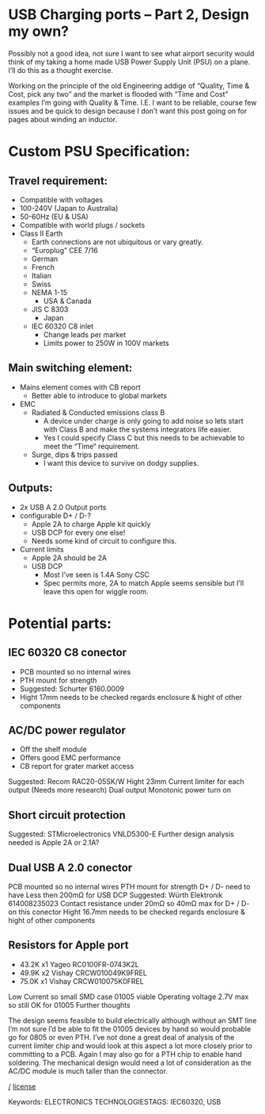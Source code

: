 USB Charging ports – Part 2, Design my own?
===

Possibly not a good idea, not sure I want to see what airport security would think of my taking a home made USB Power Supply Unit (PSU) on a plane. I’ll do this as a thought exercise.

Working on the principle of the old Engineering addige of “Quality, Time & Cost, pick any two” and the market is flooded with “Time and Cost” examples I’m going with Quality & Time. I.E. I want to be reliable, course few issues and be quick to design because I don’t want this post going on for pages about winding an inductor.

# Custom PSU Specification:

## Travel requirement:
* Compatible with voltages
* 100-240V (Japan to Australia)
* 50-60Hz (EU & USA)
* Compatible with world plugs / sockets
* Class II Earth
  * Earth connections are not ubiquitous or vary greatly.
  * “Europlug” CEE 7/16
  * German
  * French
  * Italian
  * Swiss
  * NEMA 1-15
    * USA & Canada
  * JIS C 8303
    * Japan
  * IEC 60320 C8 inlet
    * Change leads per market
    * Limits power to 250W in 100V markets

## Main switching element:
* Mains element comes with CB report
  * Better able to introduce to global markets
* EMC
  * Radiated & Conducted emissions class B
    * A device under charge is only going to add noise so lets start with Class B and make the systems integrators life easier.
    * Yes I could specify Class C but this needs to be achievable to meet the “Time“ requirement.
  * Surge, dips & trips passed
    * I want this device to survive on dodgy supplies.

## Outputs:
* 2x USB A 2.0 Output ports
* configurable D+ / D-?
  * Apple 2A to charge Apple kit quickly
  * USB DCP for every one else!
  * Needs some kind of circuit to configure this.
* Current limits
  * Apple 2A should be 2A
  * USB DCP
    * Most I’ve seen is 1.4A Sony CSC
    * Spec permits more, 2A to match Apple seems sensible but I’ll leave this open for wiggle room.
	
# Potential parts:

## IEC 60320 C8 conector
* PCB mounted so no internal wires
* PTH mount for strength
* Suggested: Schurter 6160.0009
* Hight 17mm needs to be checked regards enclosure & hight of other components

## AC/DC power regulator
* Off the shelf module
* Offers good EMC performance
* CB report for grater market access

Suggested: Recom RAC20-05SK/W
Hight 23mm
Current limiter for each output (Needs more research)
Dual output
Monotonic power turn on

## Short circuit protection
Suggested: STMicroelectronics VNLD5300-E
Further design analysis needed is Apple 2A or 2.1A?

## Dual USB A 2.0 conector
PCB mounted so no internal wires
PTH mount for strength
D+ / D- need to have Less then 200mΩ for USB DCP
Suggested: Würth Elektronik 614008235023
Contact resistance under 20mΩ so 40mΩ max for D+ / D- on this conector
Hight 16.7mm needs to be checked regards enclosure & hight of other components

## Resistors for Apple port
* 43.2K x1 Yageo RC0100FR-0743K2L
* 49.9K x2 Vishay CRCW010049K9FREL
* 75.0K x1 Vishay CRCW010075K0FREL

Low Current so small SMD case 01005 viable
Operating voltage 2.7V max so still OK for 01005
Further thoughts

The design seems feasible to build electrically although without an SMT line I’m not sure I’d be able to fit the 01005 devices by hand so would probable go for 0805 or even PTH. I’ve not done a great deal of analysis of the current limiter chip and would look at this aspect a lot more closely prior to committing to a PCB. Again I may also go for a PTH chip to enable hand soldering. The mechanical design would need a lot of consideration as the AC/DC module is much taller than the connector.

[/](/)
[license](/LICENSE)

Keywords: ELECTRONICS TECHNOLOGIESTAGS: IEC60320, USB